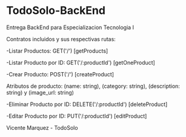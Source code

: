 # TodoSolo-BackEnd

Entrega BackEnd para Especializacion Tecnologia I

Contratos incluidos y sus respectivas rutas:

-Listar Productos: GET('/') [getProducts]

-Listar Producto por ID: GET('/:productId') [getOneProduct]

-Crear Producto: POST('/') [createProduct]

Atributos de producto: (name: string), (category: string), (description: string) y (image_url: string)

-Eliminar Producto por ID: DELETE('/:productId') [deleteProduct]

-Editar Producto por ID: PUT('/:productId') [editProduct]

Vicente Marquez - TodoSolo
